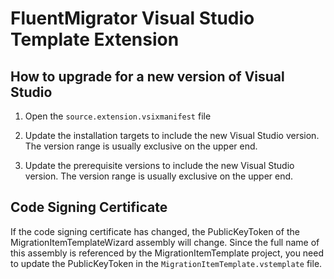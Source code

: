 # FluentMigrator Visual Studio Template Extension

## How to upgrade for a new version of Visual Studio

1.  Open the `source.extension.vsixmanifest` file

2.  Update the installation targets to include the new Visual Studio version.
    The version range is usually exclusive on the upper end.

3.  Update the prerequisite versions to include the new Visual Studio version.
    The version range is usually exclusive on the upper end.

## Code Signing Certificate

If the code signing certificate has changed, the PublicKeyToken of the
MigrationItemTemplateWizard assembly will change. Since the full name of this
assembly is referenced by the MigrationItemTemplate project, you need to update
the PublicKeyToken in the `MigrationItemTemplate.vstemplate` file.
